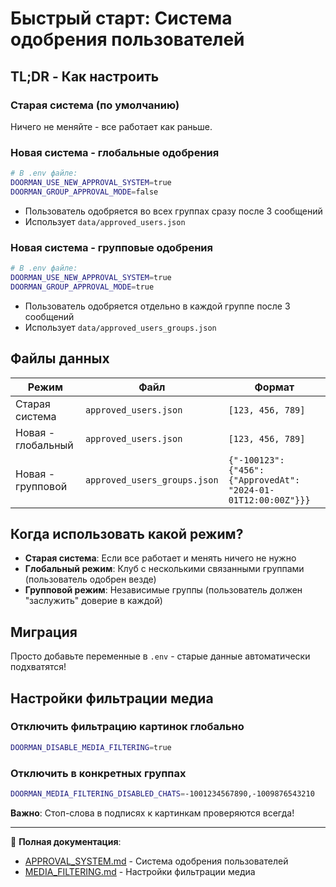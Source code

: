 # Быстрый старт: Система одобрения пользователей

## TL;DR - Как настроить

### Старая система (по умолчанию) 
Ничего не меняйте - все работает как раньше.

### Новая система - глобальные одобрения
```bash
# В .env файле:
DOORMAN_USE_NEW_APPROVAL_SYSTEM=true
DOORMAN_GROUP_APPROVAL_MODE=false
```
- Пользователь одобряется во всех группах сразу после 3 сообщений
- Использует `data/approved_users.json`

### Новая система - групповые одобрения  
```bash
# В .env файле:
DOORMAN_USE_NEW_APPROVAL_SYSTEM=true
DOORMAN_GROUP_APPROVAL_MODE=true
```
- Пользователь одобряется отдельно в каждой группе после 3 сообщений
- Использует `data/approved_users_groups.json`

## Файлы данных

| Режим | Файл | Формат |
|-------|------|--------|
| Старая система | `approved_users.json` | `[123, 456, 789]` |
| Новая - глобальный | `approved_users.json` | `[123, 456, 789]` |
| Новая - групповой | `approved_users_groups.json` | `{"-100123": {"456": {"ApprovedAt": "2024-01-01T12:00:00Z"}}}` |

## Когда использовать какой режим?

- **Старая система**: Если все работает и менять ничего не нужно
- **Глобальный режим**: Клуб с несколькими связанными группами (пользователь одобрен везде)
- **Групповой режим**: Независимые группы (пользователь должен "заслужить" доверие в каждой)

## Миграция

Просто добавьте переменные в `.env` - старые данные автоматически подхватятся!

## Настройки фильтрации медиа

### Отключить фильтрацию картинок глобально
```bash
DOORMAN_DISABLE_MEDIA_FILTERING=true
```

### Отключить в конкретных группах
```bash
DOORMAN_MEDIA_FILTERING_DISABLED_CHATS=-1001234567890,-1009876543210
```

**Важно**: Стоп-слова в подписях к картинкам проверяются всегда!

---

📖 **Полная документация**: 
- [APPROVAL_SYSTEM.md](./APPROVAL_SYSTEM.md) - Система одобрения пользователей
- [MEDIA_FILTERING.md](./MEDIA_FILTERING.md) - Настройки фильтрации медиа 